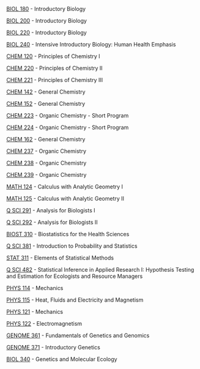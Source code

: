 [BIOL 180](<https://myplan.uw.edu/course/#/courses/BIOL 180>) - Introductory Biology

[BIOL 200](<https://myplan.uw.edu/course/#/courses/BIOL 200>) - Introductory Biology

[BIOL 220](<https://myplan.uw.edu/course/#/courses/BIOL 220>) - Introductory Biology

[BIOL 240](<https://myplan.uw.edu/course/#/courses/BIOL 240>) - Intensive Introductory Biology: Human Health Emphasis

[CHEM 120](<https://myplan.uw.edu/course/#/courses/CHEM 120>) - Principles of Chemistry I

[CHEM 220](<https://myplan.uw.edu/course/#/courses/CHEM 220>) - Principles of Chemistry II

[CHEM 221](<https://myplan.uw.edu/course/#/courses/CHEM 221>) - Principles of Chemistry III

[CHEM 142](<https://myplan.uw.edu/course/#/courses/CHEM 142>) - General Chemistry

[CHEM 152](<https://myplan.uw.edu/course/#/courses/CHEM 152>) - General Chemistry

[CHEM 223](<https://myplan.uw.edu/course/#/courses/CHEM 223>) - Organic Chemistry - Short Program

[CHEM 224](<https://myplan.uw.edu/course/#/courses/CHEM 224>) - Organic Chemistry - Short Program

[CHEM 162](<https://myplan.uw.edu/course/#/courses/CHEM 162>) - General Chemistry

[CHEM 237](<https://myplan.uw.edu/course/#/courses/CHEM 237>) - Organic Chemistry

[CHEM 238](<https://myplan.uw.edu/course/#/courses/CHEM 238>) - Organic Chemistry

[CHEM 239](<https://myplan.uw.edu/course/#/courses/CHEM 239>) - Organic Chemistry

[MATH 124](<https://myplan.uw.edu/course/#/courses/MATH 124>) - Calculus with Analytic Geometry I

[MATH 125](<https://myplan.uw.edu/course/#/courses/MATH 125>) - Calculus with Analytic Geometry II

[Q SCI 291](<https://myplan.uw.edu/course/#/courses/Q SCI 291>) - Analysis for Biologists I

[Q SCI 292](<https://myplan.uw.edu/course/#/courses/Q SCI 292>) - Analysis for Biologists II

[BIOST 310](<https://myplan.uw.edu/course/#/courses/BIOST 310>) - Biostatistics for the Health Sciences

[Q SCI 381](<https://myplan.uw.edu/course/#/courses/Q SCI 381>) - Introduction to Probability and Statistics

[STAT 311](<https://myplan.uw.edu/course/#/courses/STAT 311>) - Elements of Statistical Methods

[Q SCI 482](<https://myplan.uw.edu/course/#/courses/Q SCI 482>) - Statistical Inference in Applied Research I: Hypothesis Testing and Estimation for Ecologists and Resource Managers

[PHYS 114](<https://myplan.uw.edu/course/#/courses/PHYS 114>) - Mechanics

[PHYS 115](<https://myplan.uw.edu/course/#/courses/PHYS 115>) - Heat, Fluids and Electricity and Magnetism

[PHYS 121](<https://myplan.uw.edu/course/#/courses/PHYS 121>) - Mechanics

[PHYS 122](<https://myplan.uw.edu/course/#/courses/PHYS 122>) - Electromagnetism

[GENOME 361](<https://myplan.uw.edu/course/#/courses/GENOME 361>) - Fundamentals of Genetics and Genomics

[GENOME 371](<https://myplan.uw.edu/course/#/courses/GENOME 371>) - Introductory Genetics

[BIOL 340](<https://myplan.uw.edu/course/#/courses/BIOL 340>) - Genetics and Molecular Ecology

